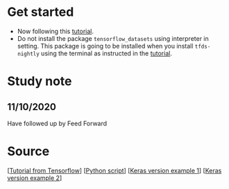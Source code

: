 # Get started
- Now following this [tutorial](https://www.tensorflow.org/tutorials/text/transformer).
- Do not install the package `tensorflow_datasets` using interpreter in setting. This package is going to be installed when you install `tfds-nightly` using the terminal as instructed in the [tutorial](https://www.tensorflow.org/tutorials/text/transformer).

# Study note
## 11/10/2020
Have followed up by Feed Forward 

# Source
[[Tutorial from Tensorflow](https://www.tensorflow.org/tutorials/text/transformer)] [[Python script](https://github.com/Lornatang/TensorFlow2-tutorials/blob/master/Experts_tutorial/Text/transformer.py)] [[Keras version example 1](https://keras.io/examples/nlp/text_classification_with_transformer/)] [[Keras version example 2](https://github.com/kpot/keras-transformer)]